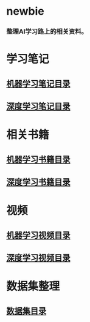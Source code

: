 # newbie
<h3>整理AI学习路上的相关资料。</h3>

# 学习笔记

## [机器学习笔记目录](学习笔记/机器学习笔记目录.md)

## [深度学习笔记目录](学习笔记/深度学习笔记目录.md)

# 相关书籍

## [机器学习书籍目录](书籍整理/机器学习书籍目录.md)

## [深度学习书籍目录](书籍整理/深度学习书籍目录.md)

# 视频

## [机器学习视频目录](视频整理/机器学习视频目录.md)

## [深度学习视频目录](视频整理/深度学习视频目录.md)

# 数据集整理

## [数据集目录](数据集整理/数据集目录.md)